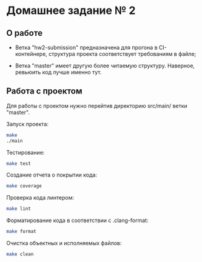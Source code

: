 # Домашнее задание № 2

## О работе

- Ветка "hw2-submission" предназначена для прогона в CI-контейнере, структура проекта соответствует требованиям в файле;

- Ветка "master" имеет другую более читаемую структуру. Наверное, ревьюить код лучше именно тут.

## Работа с проектом

Для работы с проектом нужно перейтив директорию src/main/ ветки "master".

Запуск проекта:

```bash
make
./main
```

Тестирование:

```bash
make test
```

Создание отчета о покрытии кода:

```bash
make coverage
```

Проверка кода линтером:

```bash
make lint
```

Форматирование кода в соответствии с .clang-format:

```bash
make format
```

Очистка объектных и исполняемых файлов:

```bash
make clean
```
